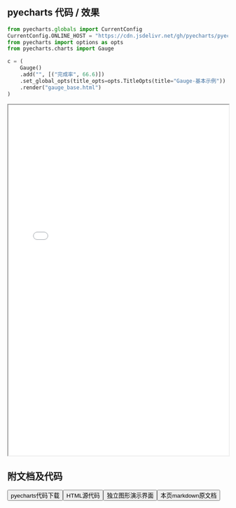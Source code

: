 
## pyecharts 代码 / 效果

```python
from pyecharts.globals import CurrentConfig
CurrentConfig.ONLINE_HOST = "https://cdn.jsdelivr.net/gh/pyecharts/pyecharts-assets@latest/assets/"
from pyecharts import options as opts
from pyecharts.charts import Gauge

c = (
    Gauge()
    .add("", [("完成率", 66.6)])
    .set_global_opts(title_opts=opts.TitleOpts(title="Gauge-基本示例"))
    .render("gauge_base.html")
)
```

<iframe width="100%" height="800px" src="/pyecharts/Gauge/gauge_base.html"></iframe>

## 附文档及代码

<a href="https://cdn.jsdelivr.net/gh/wfy-belief/python/docs/pyecharts/Gauge/gauge_base.py"><button class="mybutton">pyecharts代码下载</button></a><a href="https://cdn.jsdelivr.net/gh/wfy-belief/python/docs/pyecharts/Gauge/gauge_base.html"><button class="mybutton">HTML源代码</button></a><a href="https://python.wfyblog.cn/pyecharts/Gauge/gauge_base.html"><button class="mybutton">独立图形演示界面</button></a><a href="https://cdn.jsdelivr.net/gh/wfy-belief/python/docs/pyecharts/Gauge/gauge_base.md"><button class="mybutton">本页markdown原文档</button></a>